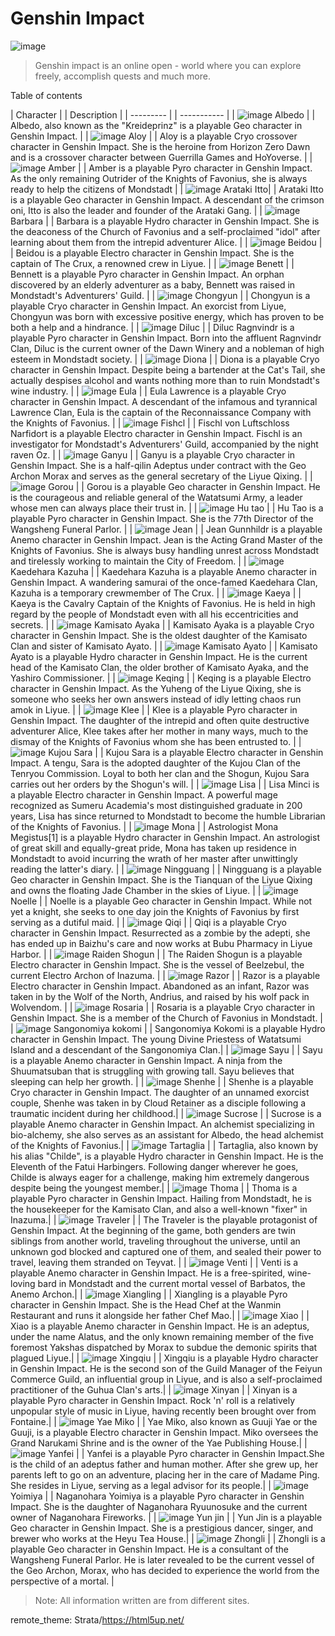 #  Genshin Impact

![image](https://user-images.githubusercontent.com/102704355/161384782-4dec4ee7-31f9-4e15-9437-51898c88386b.png)

> Genshin impact is an online open - world where you can explore freely, accomplish quests and much more. 

Table of contents


| Character | | Description |
| --------- | | ----------- |
| ![image](https://user-images.githubusercontent.com/102704355/161661836-afc691c4-9ba5-44d4-9b58-b13a6da9aff4.png)  Albedo | | Albedo, also known as the "Kreideprinz" is a playable Geo character in Genshin Impact. |
| ![image](https://user-images.githubusercontent.com/102704355/161661861-e18153b0-ada6-4e44-8457-f2fad1efa8f9.png)  Aloy | | Aloy is a playable Cryo crossover character in Genshin Impact. She is the heroine from Horizon Zero Dawn and is a crossover character between Guerrilla Games and HoYoverse. |
| ![image](https://user-images.githubusercontent.com/102704355/161661880-fedd17ca-6a90-4954-94f0-573697f1f1a1.png)  Amber | | Amber is a playable Pyro character in Genshin Impact. As the only remaining Outrider of the Knights of Favonius, she is always ready to help the citizens of Mondstadt  |
| ![image](https://user-images.githubusercontent.com/102704355/161662156-a875e502-53a8-4b6e-abee-e12b25d9d800.png)  Arataki Itto| | Arataki Itto is a playable Geo character in Genshin Impact. A descendant of the crimson oni, Itto is also the leader and founder of the Arataki Gang. |
| ![image](https://user-images.githubusercontent.com/102704355/161662196-308888af-f42c-47c8-8151-996d02082a8f.png)  Barbara | | Barbara is a playable Hydro character in Genshin Impact. She is the deaconess of the Church of Favonius and a self-proclaimed "idol" after learning about them from the intrepid adventurer Alice. |
| ![image](https://user-images.githubusercontent.com/102704355/161662260-794d043b-439b-4b69-ae45-56806007b6b3.png)  Beidou | | Beidou is a playable Electro character in Genshin Impact. She is the captain of The Crux, a renowned crew in Liyue. |
| ![image](https://user-images.githubusercontent.com/102704355/161662283-fec4eb07-64c3-4b5e-a542-99cb66964e7a.png)  Benett | | Bennett is a playable Pyro character in Genshin Impact. An orphan discovered by an elderly adventurer as a baby, Bennett was raised in Mondstadt's Adventurers' Guild.  |
| ![image](https://user-images.githubusercontent.com/102704355/161662301-ae259bf9-d4dd-4f53-b4bf-321d69940f17.png)  Chongyun | | Chongyun is a playable Cryo character in Genshin Impact. An exorcist from Liyue, Chongyun was born with excessive positive energy, which has proven to be both a help and a hindrance. |
| ![image](https://user-images.githubusercontent.com/102704355/161662316-4af6b97a-ca2f-4ba1-9491-e817fb1a1e72.png)  Diluc | | Diluc Ragnvindr is a playable Pyro character in Genshin Impact. Born into the affluent Ragnvindr Clan, Diluc is the current owner of the Dawn Winery and a nobleman of high esteem in Mondstadt society. |
| ![image](https://user-images.githubusercontent.com/102704355/161664834-d7e8d39d-3790-45da-b567-49f3515600f7.png)  Diona | | Diona is a playable Cryo character in Genshin Impact. Despite being a bartender at the Cat's Tail, she actually despises alcohol and wants nothing more than to ruin Mondstadt's wine industry. |
| ![image](https://user-images.githubusercontent.com/102704355/161664856-14adb87c-e25e-432e-bb01-75b8fbdd9d97.png)  Eula | | Eula Lawrence is a playable Cryo character in Genshin Impact. A descendant of the infamous and tyrannical Lawrence Clan, Eula is the captain of the Reconnaissance Company with the Knights of Favonius. |
| ![image](https://user-images.githubusercontent.com/102704355/161664872-91e3acb4-f3ff-4f44-9930-fbd3de810c21.png)  Fishcl | | Fischl von Luftschloss Narfidort is a playable Electro character in Genshin Impact. Fischl is an investigator for Mondstadt's Adventurers' Guild, accompanied by the night raven Oz. |
| ![image](https://user-images.githubusercontent.com/102704355/161664901-c3a855c2-6bc5-4d6b-945a-1acf6e432862.png)  Ganyu | | Ganyu is a playable Cryo character in Genshin Impact. She is a half-qilin Adeptus under contract with the Geo Archon Morax and serves as the general secretary of the Liyue Qixing. |
| ![image](https://user-images.githubusercontent.com/102704355/161664918-acaa96c6-e05f-45e5-b442-72695b139184.png)  Gorou | | Gorou is a playable Geo character in Genshin Impact. He is the courageous and reliable general of the Watatsumi Army, a leader whose men can always place their trust in. |
| ![image](https://user-images.githubusercontent.com/102704355/161664948-c402e730-daf3-44cf-9a4e-089dbfce7a9d.png)  Hu tao | | Hu Tao is a playable Pyro character in Genshin Impact. She is the 77th Director of the Wangsheng Funeral Parlor. |
| ![image](https://user-images.githubusercontent.com/102704355/161665040-d1aeb5f9-53ee-4af4-ae8e-53624c63a615.png)  Jean | | Jean Gunnhildr is a playable Anemo character in Genshin Impact. Jean is the Acting Grand Master of the Knights of Favonius. She is always busy handling unrest across Mondstadt and tirelessly working to maintain the City of Freedom. |
| ![image](https://user-images.githubusercontent.com/102704355/161665215-74e3bddb-6917-4501-a1e3-c959153dbe55.png)  Kaedehara Kazuha | | Kaedehara Kazuha is a playable Anemo character in Genshin Impact. A wandering samurai of the once-famed Kaedehara Clan, Kazuha is a temporary crewmember of The Crux. |
| ![image](https://user-images.githubusercontent.com/102704355/161665305-72639ebb-8735-4199-8536-6911f29c2401.png)  Kaeya | | Kaeya is the Cavalry Captain of the Knights of Favonius. He is held in high regard by the people of Mondstadt even with all his eccentricities and secrets. |
| ![image](https://user-images.githubusercontent.com/102704355/161665330-18e42e65-1b25-49b7-9827-8fd6276aebb3.png)  Kamisato Ayaka | | Kamisato Ayaka is a playable Cryo character in Genshin Impact. She is the oldest daughter of the Kamisato Clan and sister of Kamisato Ayato. |
| ![image](https://user-images.githubusercontent.com/102704355/161665347-3b185f13-3aba-4d9a-9658-d11ba66063b8.png)  Kamisato Ayato | | Kamisato Ayato is a playable Hydro character in Genshin Impact. He is the current head of the Kamisato Clan, the older brother of Kamisato Ayaka, and the Yashiro Commissioner. |
| ![image](https://user-images.githubusercontent.com/102704355/161665364-8cb3c641-7801-401b-b7ea-3dac391c0221.png)  Keqing | | Keqing is a playable Electro character in Genshin Impact. As the Yuheng of the Liyue Qixing, she is someone who seeks her own answers instead of idly letting chaos run amok in Liyue.  |
| ![image](https://user-images.githubusercontent.com/102704355/161665383-ba69c71d-f033-478a-bbd5-2ce9d5a25bab.png)  Klee | | Klee is a playable Pyro character in Genshin Impact. The daughter of the intrepid and often quite destructive adventurer Alice, Klee takes after her mother in many ways, much to the dismay of the Knights of Favonius whom she has been entrusted to. |
| ![image](https://user-images.githubusercontent.com/102704355/161665399-20d0c6e4-146b-421a-87cf-c0bfc2237b23.png)  Kujou Sara | | Kujou Sara is a playable Electro character in Genshin Impact. A tengu, Sara is the adopted daughter of the Kujou Clan of the Tenryou Commission. Loyal to both her clan and the Shogun, Kujou Sara carries out her orders by the Shogun's will. |
| ![image](https://user-images.githubusercontent.com/102704355/161665772-b6de8241-f4d3-4f2d-8bd1-0e90a72042d1.png)  Lisa | | Lisa Minci is a playable Electro character in Genshin Impact. A powerful mage recognized as Sumeru Academia's most distinguished graduate in 200 years, Lisa has since returned to Mondstadt to become the humble Librarian of the Knights of Favonius. |
| ![image](https://user-images.githubusercontent.com/102704355/161665795-9464fa97-9fc1-4346-91b6-fc1b67482eeb.png)  Mona | | Astrologist Mona Megistus[1] is a playable Hydro character in Genshin Impact. An astrologist of great skill and equally-great pride, Mona has taken up residence in Mondstadt to avoid incurring the wrath of her master after unwittingly reading the latter's diary. |
| ![image](https://user-images.githubusercontent.com/102704355/161667965-408c9db2-c7c9-4881-b77e-64f94166d672.png)  Ningguang | | Ningguang is a playable Geo character in Genshin Impact. She is the Tianquan of the Liyue Qixing and owns the floating Jade Chamber in the skies of Liyue. |
| ![image](https://user-images.githubusercontent.com/102704355/161667981-71013a9a-1d98-45c9-83e9-244410c530a1.png)  Noelle | | Noelle is a playable Geo character in Genshin Impact. While not yet a knight, she seeks to one day join the Knights of Favonius by first serving as a dutiful maid. |
| ![image](https://user-images.githubusercontent.com/102704355/161668043-28c67cc5-ae5f-4fab-80bc-aeed7f45e77b.png)  Qiqi | | Qiqi is a playable Cryo character in Genshin Impact. Resurrected as a zombie by the adepti, she has ended up in Baizhu's care and now works at Bubu Pharmacy in Liyue Harbor. |
| ![image](https://user-images.githubusercontent.com/102704355/161668058-cf742bd0-dfce-4809-b58a-3826362c86e5.png)  Raiden Shogun | | The Raiden Shogun is a playable Electro character in Genshin Impact. She is the vessel of Beelzebul, the current Electro Archon of Inazuma. |
| ![image](https://user-images.githubusercontent.com/102704355/161668154-2f39c801-294b-47a7-94cc-1e710a03a6d1.png)  Razor | | Razor is a playable Electro character in Genshin Impact. Abandoned as an infant, Razor was taken in by the Wolf of the North, Andrius, and raised by his wolf pack in Wolvendom. |
| ![image](https://user-images.githubusercontent.com/102704355/161668174-8bf6fd4b-db1b-4fc4-91df-2c1d9b0b1d5a.png)  Rosaria | | Rosaria is a playable Cryo character in Genshin Impact. She is a member of the Church of Favonius in Mondstadt. |
| ![image](https://user-images.githubusercontent.com/102704355/161668528-f8330560-d52d-4bce-a7bc-e5ef96ba207f.png)  Sangonomiya kokomi | | Sangonomiya Kokomi is a playable Hydro character in Genshin Impact. The young Divine Priestess of Watatsumi Island and a descendant of the Sangonomiya Clan.|
| ![image](https://user-images.githubusercontent.com/102704355/161668543-922dd09f-b433-4071-a89d-e952c9001e32.png)  Sayu | | Sayu is a playable Anemo character in Genshin Impact. A ninja from the Shuumatsuban that is struggling with growing tall. Sayu believes that sleeping can help her growth. |
| ![image](https://user-images.githubusercontent.com/102704355/161668560-f2d54fec-e04e-4126-985f-8948afe8b0e4.png)  Shenhe |  | Shenhe is a playable Cryo character in Genshin Impact. The daughter of an unnamed exorcist couple, Shenhe was taken in by Cloud Retainer as a disciple following a traumatic incident during her childhood.|
| ![image](https://user-images.githubusercontent.com/102704355/161668581-f6704bfa-80ea-4d58-b489-ffe1414883f4.png)  Sucrose | | Sucrose is a playable Anemo character in Genshin Impact. An alchemist specializing in bio-alchemy, she also serves as an assistant for Albedo, the head alchemist of the Knights of Favonius.|
| ![image](https://user-images.githubusercontent.com/102704355/161668597-a706123e-afc8-4f6b-b6bd-2f31058c2186.png)  Tartaglia | | Tartaglia, also known by his alias "Childe", is a playable Hydro character in Genshin Impact. He is the Eleventh of the Fatui Harbingers. Following danger wherever he goes, Childe is always eager for a challenge, making him extremely dangerous despite being the youngest member.|
| ![image](https://user-images.githubusercontent.com/102704355/161668609-3705188b-9a3c-4569-ae7f-7bee325d5311.png)  Thoma |  | Thoma is a playable Pyro character in Genshin Impact. Hailing from Mondstadt, he is the housekeeper for the Kamisato Clan, and also a well-known "fixer" in Inazuma.|
| ![image](https://user-images.githubusercontent.com/102704355/161668622-72534374-17c6-431a-a8ad-325990d0b5cb.png)  Traveler | | The Traveler is the playable protagonist of Genshin Impact. At the beginning of the game, both genders are twin siblings from another world, traveling throughout the universe, until an unknown god blocked and captured one of them, and sealed their power to travel, leaving them stranded on Teyvat. | 
| ![image](https://user-images.githubusercontent.com/102704355/161668637-f1e292c7-7b07-44ac-b723-890bd1591a03.png)  Venti | | Venti is a playable Anemo character in Genshin Impact. He is a free-spirited, wine-loving bard in Mondstadt and the current mortal vessel of Barbatos, the Anemo Archon.|
| ![image](https://user-images.githubusercontent.com/102704355/161668650-e6b38684-eaa6-4c0b-8232-d09739d7091d.png)  Xiangling | | Xiangling is a playable Pyro character in Genshin Impact. She is the Head Chef at the Wanmin Restaurant and runs it alongside her father Chef Mao.|
| ![image](https://user-images.githubusercontent.com/102704355/161668742-3654e562-06ac-476f-a3f7-42aebdbc2a3b.png)  Xiao | | Xiao is a playable Anemo character in Genshin Impact. He is an adeptus, under the name Alatus, and the only known remaining member of the five foremost Yakshas dispatched by Morax to subdue the demonic spirits that plagued Liyue.|
| ![image](https://user-images.githubusercontent.com/102704355/161668758-71f18963-26ab-49e3-9cb9-f73335dcb2aa.png)  Xingqiu | | Xingqiu is a playable Hydro character in Genshin Impact. He is the second son of the Guild Manager of the Feiyun Commerce Guild, an influential group in Liyue, and is also a self-proclaimed practitioner of the Guhua Clan's arts.|
| ![image](https://user-images.githubusercontent.com/102704355/161668778-57aa0088-a5cf-4b7f-b872-8db65fbbd78a.png)  Xinyan | | Xinyan is a playable Pyro character in Genshin Impact. Rock 'n' roll is a relatively unpopular style of music in Liyue, having recently been brought over from Fontaine.|
| ![image](https://user-images.githubusercontent.com/102704355/161668791-cd08e1a9-4ec9-4d64-8e5e-73fbed086406.png)  Yae Miko | | Yae Miko, also known as Guuji Yae  or the Guuji, is a playable Electro character in Genshin Impact. Miko oversees the Grand Narukami Shrine and is the owner of the Yae Publishing House.|
| ![image](https://user-images.githubusercontent.com/102704355/161668810-5690c25e-3c75-45f5-b65a-87541e7687d5.png)  Yanfei | | Yanfei is a playable Pyro character in Genshin Impact.She is the child of an adeptus father and human mother. After she grew up, her parents left to go on an adventure, placing her in the care of Madame Ping. She resides in Liyue, serving as a legal advisor for its people.|
| ![image](https://user-images.githubusercontent.com/102704355/161668821-2c196d34-5e87-4620-9f7e-1805be528ac6.png)  Yoimiya | | Naganohara Yoimiya is a playable Pyro character in Genshin Impact. She is the daughter of Naganohara Ryuunosuke and the current owner of Naganohara Fireworks. |
| ![image](https://user-images.githubusercontent.com/102704355/161668844-7919e7bf-d9cf-4b23-9df3-be8e7e030984.png)  Yun jin | | Yun Jin is a playable Geo character in Genshin Impact. She is a prestigious dancer, singer, and brewer who works at the Heyu Tea House.|
| ![image](https://user-images.githubusercontent.com/102704355/161668854-816a04b3-5820-45b8-b4c0-0722d344a6da.png)  Zhongli | | Zhongli is a playable Geo character in Genshin Impact. He is a consultant of the Wangsheng Funeral Parlor. He is later revealed to be the current vessel of the Geo Archon, Morax, who has decided to experience the world from the perspective of a mortal. |

> Note: All information written are from different sites.

remote_theme: Strata/https://html5up.net/
